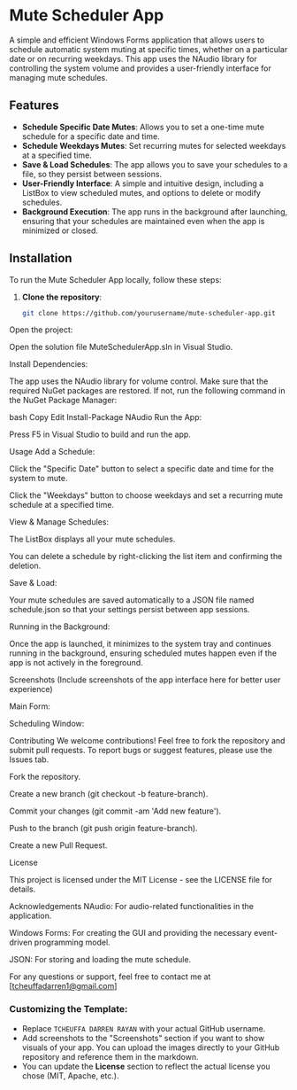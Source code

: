 # Mute Scheduler App

A simple and efficient Windows Forms application that allows users to schedule automatic system muting at specific times, whether on a particular date or on recurring weekdays. This app uses the NAudio library for controlling the system volume and provides a user-friendly interface for managing mute schedules.

## Features

- **Schedule Specific Date Mutes**: Allows you to set a one-time mute schedule for a specific date and time.
- **Schedule Weekdays Mutes**: Set recurring mutes for selected weekdays at a specified time.
- **Save & Load Schedules**: The app allows you to save your schedules to a file, so they persist between sessions.
- **User-Friendly Interface**: A simple and intuitive design, including a ListBox to view scheduled mutes, and options to delete or modify schedules.
- **Background Execution**: The app runs in the background after launching, ensuring that your schedules are maintained even when the app is minimized or closed.

## Installation

To run the Mute Scheduler App locally, follow these steps:

1. **Clone the repository**:
   ```bash
   git clone https://github.com/yourusername/mute-scheduler-app.git
Open the project:

Open the solution file MuteSchedulerApp.sln in Visual Studio.

Install Dependencies:

The app uses the NAudio library for volume control. Make sure that the required NuGet packages are restored. If not, run the following command in the NuGet Package Manager:

bash
Copy
Edit
Install-Package NAudio
Run the App:

Press F5 in Visual Studio to build and run the app.

Usage
Add a Schedule:

Click the "Specific Date" button to select a specific date and time for the system to mute.

Click the "Weekdays" button to choose weekdays and set a recurring mute schedule at a specified time.

View & Manage Schedules:

The ListBox displays all your mute schedules.

You can delete a schedule by right-clicking the list item and confirming the deletion.

Save & Load:

Your mute schedules are saved automatically to a JSON file named schedule.json so that your settings persist between app sessions.

Running in the Background:

Once the app is launched, it minimizes to the system tray and continues running in the background, ensuring scheduled mutes happen even if the app is not actively in the foreground.

Screenshots
(Include screenshots of the app interface here for better user experience)

Main Form:

Scheduling Window:

Contributing
We welcome contributions! Feel free to fork the repository and submit pull requests. To report bugs or suggest features, please use the Issues tab.

Fork the repository.

Create a new branch (git checkout -b feature-branch).

Commit your changes (git commit -am 'Add new feature').

Push to the branch (git push origin feature-branch).

Create a new Pull Request.

License

This project is licensed under the MIT License - see the LICENSE file for details.

Acknowledgements
NAudio: For audio-related functionalities in the application.

Windows Forms: For creating the GUI and providing the necessary event-driven programming model.

JSON: For storing and loading the mute schedule.

For any questions or support, feel free to contact me at [tcheuffadarren1@gmail.com]


### Customizing the Template:
- Replace `TCHEUFFA DARREN RAYAN` with your actual GitHub username.
- Add screenshots to the "Screenshots" section if you want to show visuals of your app. You can upload the images directly to your GitHub repository and reference them in the markdown.
- You can update the **License** section to reflect the actual license you chose (MIT, Apache, etc.).




